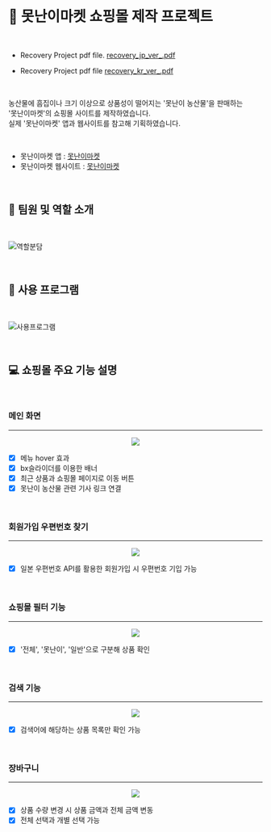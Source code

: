 # :corn: 못난이마켓 쇼핑몰 제작 프로젝트 

<br/>

- Recovery Project pdf file. 
[recovery_jp_ver_.pdf](https://github.com/subeen0210/recovery-uglymarket/files/14257270/recovery_jp_ver_.pdf)


- Recovery Project pdf file
[recovery_kr_ver_.pdf](https://github.com/subeen0210/recovery-uglymarket/files/14257233/_.PPT_.ver_.pdf)



<br/>

농산물에 흠집이나 크기 이상으로 상품성이 떨어지는 '못난이 농산물'을 판매하는 <br/>
'못난이마켓'의 쇼핑몰 사이트를 제작하였습니다. <br/> 
실제 '못난이마켓' 앱과 웹사이트를 참고해 기획하였습니다.

<br/>

- 못난이마켓 앱 : [못난이마켓](https://play.google.com/store/apps/details?id=com.motnany.market&hl=en_US)
- 못난이마켓 웹사이트 : [못난이마켓](https://www.motnany.com/)

<br/>


## :two_men_holding_hands: 팀원 및 역할 소개

<br/>

![역할분담](https://github.com/subeen0210/master-japanese/assets/82039003/3da9c2b0-d790-4188-a5b8-66652eefcf59)

<br/>


## :open_file_folder: 사용 프로그램

<br/>

![사용프로그램](https://github.com/subeen0210/master-japanese/assets/82039003/50c48482-3a7b-490a-93d9-c7a587d85c85)

<br/>


## :computer: 쇼핑몰 주요 기능 설명

<br/>

### 메인 화면
<hr>

<p align="center">
  <img src="https://github.com/subeen0210/master-japanese/assets/82039003/92050501-37c1-46cf-9581-98d8c640a0c4">
</p>

- [x] 메뉴 hover 효과 <br/>
- [x] bx슬라이더를 이용한 배너 <br/>
- [x] 최근 상품과 쇼핑몰 페이지로 이동 버튼 <br/>
- [x] 못난이 농산물 관련 기사 링크 연결 

<br/>

### 회원가입 우편번호 찾기
<hr>

<p align="center">
  <img src="https://github.com/subeen0210/master-japanese/assets/82039003/b970adde-a4f2-4f24-9452-a7ee51ee621e" width:500px height: 500px>
</p>

- [x] 일본 우편번호 API를 활용한 회원가입 시 우편번호 기입 가능

<br/>

### 쇼핑몰 필터 기능
<hr>

<p align="center">
  <img src="https://github.com/subeen0210/master-japanese/assets/82039003/54af5efb-d13d-4760-8ac2-91c41b68030a">
</p>

- [x] '전체', '못난이', '일반'으로 구분해 상품 확인

<br/>

### 검색 기능
<hr>

<p align="center">
  <img src="https://github.com/subeen0210/master-japanese/assets/82039003/f2f21bfa-5ddb-44bd-b0d7-d4709c955957">
</p>

- [x] 검색어에 해당하는 상품 목록만 확인 가능

<br/>

### 장바구니
<hr>

<p align="center">
  <img src="https://github.com/subeen0210/master-japanese/assets/82039003/f547a27a-5d33-4786-a22f-65d8e3685940">
</p>

- [x] 상품 수량 변경 시 상품 금액과 전체 금액 변동 <br/>
- [x] 전체 선택과 개별 선택 가능

<br/>
<br/>
